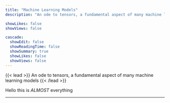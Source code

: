 ```yaml
---
title: "Machine Learning Models"
description: "An ode to tensors, a fundamental aspect of many machine learning models"

showLikes: false
showViews: false

cascade:
  showEdit: false
  showReadingTime: false
  showSummary: true
  showLikes: false
  showViews: false
---
```


{{< lead >}}
An ode to tensors, a fundamental aspect of many machine learning models
{{< /lead >}}

Hello this is *ALMOST* everything

---
